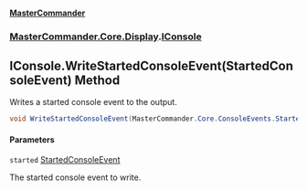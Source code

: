 #### [MasterCommander](MasterCommander.md 'MasterCommander')
### [MasterCommander.Core.Display](MasterCommander.Core.Display.md 'MasterCommander.Core.Display').[IConsole](IConsole.md 'MasterCommander.Core.Display.IConsole')

## IConsole.WriteStartedConsoleEvent(StartedConsoleEvent) Method

Writes a started console event to the output.

```csharp
void WriteStartedConsoleEvent(MasterCommander.Core.ConsoleEvents.StartedConsoleEvent started);
```
#### Parameters

<a name='MasterCommander.Core.Display.IConsole.WriteStartedConsoleEvent(MasterCommander.Core.ConsoleEvents.StartedConsoleEvent).started'></a>

`started` [StartedConsoleEvent](StartedConsoleEvent.md 'MasterCommander.Core.ConsoleEvents.StartedConsoleEvent')

The started console event to write.